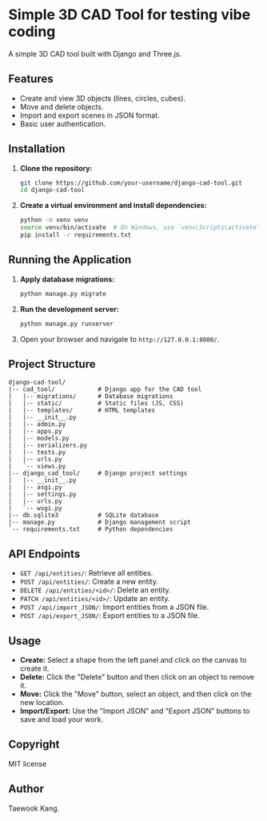 # Simple 3D CAD Tool for testing vibe coding

A simple 3D CAD tool built with Django and Three.js.

## Features

*   Create and view 3D objects (lines, circles, cubes).
*   Move and delete objects.
*   Import and export scenes in JSON format.
*   Basic user authentication.

## Installation

1.  **Clone the repository:**

    ```bash
    git clone https://github.com/your-username/django-cad-tool.git
    cd django-cad-tool
    ```

2.  **Create a virtual environment and install dependencies:**

    ```bash
    python -m venv venv
    source venv/bin/activate  # On Windows, use `venv\Scripts\activate`
    pip install -r requirements.txt
    ```

## Running the Application

1.  **Apply database migrations:**

    ```bash
    python manage.py migrate
    ```

2.  **Run the development server:**

    ```bash
    python manage.py runserver
    ```

3.  Open your browser and navigate to `http://127.0.0.1:8000/`.

## Project Structure

```
django-cad-tool/
|-- cad_tool/            # Django app for the CAD tool
|   |-- migrations/      # Database migrations
|   |-- static/          # Static files (JS, CSS)
|   |-- templates/       # HTML templates
|   |-- __init__.py
|   |-- admin.py
|   |-- apps.py
|   |-- models.py
|   |-- serializers.py
|   |-- tests.py
|   |-- urls.py
|   `-- views.py
|-- django_cad_tool/     # Django project settings
|   |-- __init__.py
|   |-- asgi.py
|   |-- settings.py
|   |-- urls.py
|   `-- wsgi.py
|-- db.sqlite3           # SQLite database
|-- manage.py            # Django management script
`-- requirements.txt     # Python dependencies
```

## API Endpoints

*   `GET /api/entities/`: Retrieve all entities.
*   `POST /api/entities/`: Create a new entity.
*   `DELETE /api/entities/<id>/`: Delete an entity.
*   `PATCH /api/entities/<id>/`: Update an entity.
*   `POST /api/import_JSON/`: Import entities from a JSON file.
*   `POST /api/export_JSON/`: Export entities to a JSON file.

## Usage

*   **Create:** Select a shape from the left panel and click on the canvas to create it.
*   **Delete:** Click the "Delete" button and then click on an object to remove it.
*   **Move:** Click the "Move" button, select an object, and then click on the new location.
*   **Import/Export:** Use the "Import JSON" and "Export JSON" buttons to save and load your work.

## Copyright
MIT license

## Author
Taewook Kang. 
